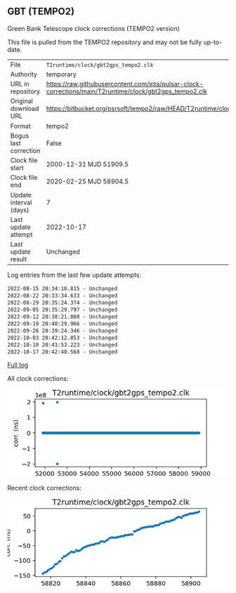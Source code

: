 
## GBT (TEMPO2)

Green Bank Telescope clock corrections (TEMPO2 version)

This file is pulled from the TEMPO2 repository and may not be fully up-to-date.

|     |     |
|:--- |:--- |
| File | `T2runtime/clock/gbt2gps_tempo2.clk` |
| Authority | temporary |
| URL in repository | <https://raw.githubusercontent.com/ipta/pulsar-clock-corrections/main/T2runtime/clock/gbt2gps_tempo2.clk> |
| Original download URL | <https://bitbucket.org/psrsoft/tempo2/raw/HEAD/T2runtime/clock/gbt2gps.clk> |
| Format | tempo2 |
| Bogus last correction | False |
| Clock file start | 2000-12-31 MJD 51909.5 |
| Clock file end | 2020-02-25 MJD 58904.5 |
| Update interval (days) | 7 |
| Last update attempt | 2022-10-17 |
| Last update result | Unchanged |

Log entries from the last few update attempts:
```
2022-08-15 20:34:10.815 - Unchanged
2022-08-22 20:33:34.633 - Unchanged
2022-08-29 20:35:24.374 - Unchanged
2022-09-05 20:35:29.797 - Unchanged
2022-09-12 20:38:21.860 - Unchanged
2022-09-19 20:40:29.966 - Unchanged
2022-09-26 20:39:24.346 - Unchanged
2022-10-03 20:42:12.853 - Unchanged
2022-10-10 20:41:53.223 - Unchanged
2022-10-17 20:42:40.568 - Unchanged
```
[Full log](https://raw.githubusercontent.com/ipta/pulsar-clock-corrections/main/log/T2runtime/clock/gbt2gps_tempo2.clk.log)


All clock corrections:

![plot of all clock corrections](gbt2gps_tempo2.clk.png "All corrections")

Recent clock corrections:

![plot of recent clock corrections](gbt2gps_tempo2.clk.short.png "Recent corrections")

